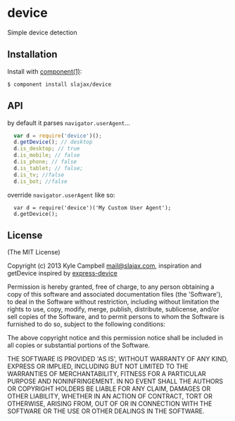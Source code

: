 
# device

  Simple device detection

## Installation

  Install with [component(1)](http://component.io):

    $ component install slajax/device

## API

by default it parses `navigator.userAgent`...

```javascript
  var d = require('device')();
  d.getDevice(); // desktop
  d.is_desktop; // true
  d.is_mobile; // false
  d.is_phone; // false
  d.is_tablet; // false;
  d.is_tv; //false
  d.is_bot; //false
```

override `navigator.userAgent` like so:

```javascrit
  var d = require('device')('My Custom User Agent');
  d.getDevice();
```


## License

(The MIT License)

Copyright (c) 2013 Kyle Campbell <mail@slajax.com>, inspiration and getDevice inspired by [express-device](https://github.com/rguerreiro/express-device)

Permission is hereby granted, free of charge, to any person obtaining a copy of this software and associated documentation files (the 'Software'), to deal in the Software without restriction, including without limitation the rights to use, copy, modify, merge, publish, distribute, sublicense, and/or sell copies of the Software, and to permit persons to whom the Software is furnished to do so, subject to the following conditions:

The above copyright notice and this permission notice shall be included in all copies or substantial portions of the Software.

THE SOFTWARE IS PROVIDED 'AS IS', WITHOUT WARRANTY OF ANY KIND, EXPRESS OR IMPLIED, INCLUDING BUT NOT LIMITED TO THE WARRANTIES OF MERCHANTABILITY, FITNESS FOR A PARTICULAR PURPOSE AND NONINFRINGEMENT. IN NO EVENT SHALL THE AUTHORS OR COPYRIGHT HOLDERS BE LIABLE FOR ANY CLAIM, DAMAGES OR OTHER LIABILITY, WHETHER IN AN ACTION OF CONTRACT, TORT OR OTHERWISE, ARISING FROM, OUT OF OR IN CONNECTION WITH THE SOFTWARE OR THE USE OR OTHER DEALINGS IN THE SOFTWARE.

